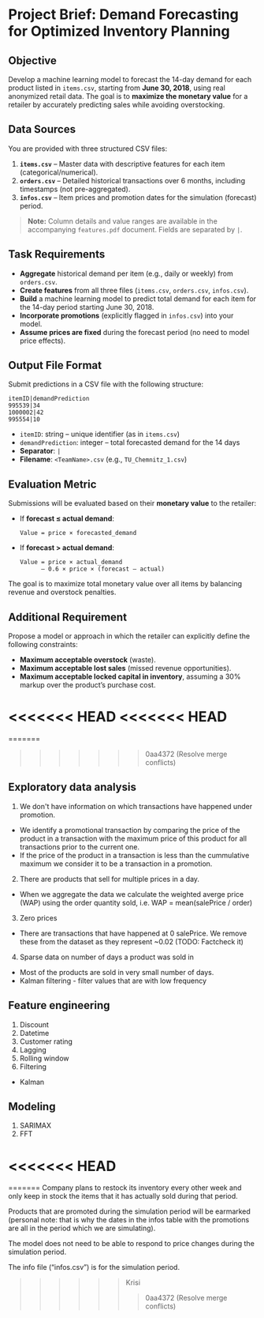 # Project Brief: Demand Forecasting for Optimized Inventory Planning

## Objective

Develop a machine learning model to forecast the 14-day demand for each product listed in `items.csv`, starting from **June 30, 2018**, using real anonymized retail data. The goal is to **maximize the monetary value** for a retailer by accurately predicting sales while avoiding overstocking.

## Data Sources

You are provided with three structured CSV files:

1. **`items.csv`** – Master data with descriptive features for each item (categorical/numerical).  
2. **`orders.csv`** – Detailed historical transactions over 6 months, including timestamps (not pre-aggregated).  
3. **`infos.csv`** – Item prices and promotion dates for the simulation (forecast) period.

> **Note:** Column details and value ranges are available in the accompanying `features.pdf` document. Fields are separated by `|`.

## Task Requirements

- **Aggregate** historical demand per item (e.g., daily or weekly) from `orders.csv`.  
- **Create features** from all three files (`items.csv`, `orders.csv`, `infos.csv`).  
- **Build** a machine learning model to predict total demand for each item for the 14-day period starting June 30, 2018.  
- **Incorporate promotions** (explicitly flagged in `infos.csv`) into your model.  
- **Assume prices are fixed** during the forecast period (no need to model price effects).

## Output File Format

Submit predictions in a CSV file with the following structure:

```text
itemID|demandPrediction
995539|34
1000002|42
995554|10
````

* `itemID`: string – unique identifier (as in `items.csv`)
* `demandPrediction`: integer – total forecasted demand for the 14 days
* **Separator**: `|`
* **Filename**: `<TeamName>.csv` (e.g., `TU_Chemnitz_1.csv`)

## Evaluation Metric

Submissions will be evaluated based on their **monetary value** to the retailer:

* If **forecast ≤ actual demand**:

  ```
  Value = price × forecasted_demand
  ```
* If **forecast > actual demand**:

  ```
  Value = price × actual_demand 
        – 0.6 × price × (forecast – actual)
  ```

The goal is to maximize total monetary value over all items by balancing revenue and overstock penalties.

## Additional Requirement

Propose a model or approach in which the retailer can explicitly define the following constraints:

* **Maximum acceptable overstock** (waste).
* **Maximum acceptable lost sales** (missed revenue opportunities).
* **Maximum acceptable locked capital in inventory**, assuming a 30% markup over the product’s purchase cost.

<<<<<<< HEAD
<<<<<<< HEAD
=======
=======
>>>>>>> 0aa4372 (Resolve merge conflicts)
## Exploratory data analysis

1. We don't have information on which transactions have happened under promotion.
 - We identify a promotional transaction by comparing the price of the product in a transaction with the maximum price of this product for all transactions prior to the current one.
 - If the price of the product in a transaction is less than the cummulative maximum we consider it to be a transaction in a promotion.

2. There are products that sell for multiple prices in a day.
 - When we aggregate the data we calculate the weighted averge price (WAP) using the order quantity sold, i.e. WAP = mean(salePrice / order)

3. Zero prices
 - There are transactions that have happened at 0 salePrice. We remove these from the dataset as they represent ~0.02 (TODO: Factcheck it)

4. Sparse data on number of days a product was sold in
 - Most of the products are sold in very small number of days.
 - Kalman filtering - filter values that are with low frequency

## Feature engineering

1. Discount
2. Datetime
3. Customer rating
4. Lagging
5. Rolling window
6. Filtering
 - Kalman

## Modeling
1. SARIMAX
2. FFT


<<<<<<< HEAD
=======
=======
Company plans to restock its inventory every other week and only keep in stock the items that it has actually sold during that period.

Products that are promoted during the simulation period will be earmarked (personal note: that is why the dates in the infos table with the promotions are all in the period which we are simulating).

The model does not need to be able to respond to price changes during the simulation period.

The info file (“infos.csv”) is for the simulation period.
>>>>>> Krisi
>>>>>>> 0aa4372 (Resolve merge conflicts)
